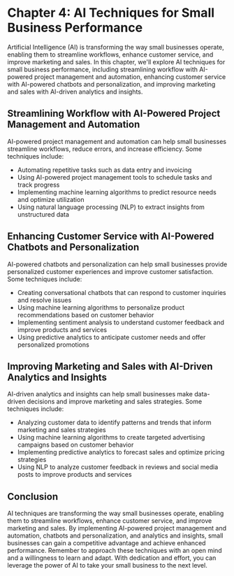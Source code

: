 Chapter 4: AI Techniques for Small Business Performance
=======================================================

Artificial Intelligence (AI) is transforming the way small businesses operate, enabling them to streamline workflows, enhance customer service, and improve marketing and sales. In this chapter, we'll explore AI techniques for small business performance, including streamlining workflow with AI-powered project management and automation, enhancing customer service with AI-powered chatbots and personalization, and improving marketing and sales with AI-driven analytics and insights.

Streamlining Workflow with AI-Powered Project Management and Automation
-----------------------------------------------------------------------

AI-powered project management and automation can help small businesses streamline workflows, reduce errors, and increase efficiency. Some techniques include:

* Automating repetitive tasks such as data entry and invoicing
* Using AI-powered project management tools to schedule tasks and track progress
* Implementing machine learning algorithms to predict resource needs and optimize utilization
* Using natural language processing (NLP) to extract insights from unstructured data

Enhancing Customer Service with AI-Powered Chatbots and Personalization
-----------------------------------------------------------------------

AI-powered chatbots and personalization can help small businesses provide personalized customer experiences and improve customer satisfaction. Some techniques include:

* Creating conversational chatbots that can respond to customer inquiries and resolve issues
* Using machine learning algorithms to personalize product recommendations based on customer behavior
* Implementing sentiment analysis to understand customer feedback and improve products and services
* Using predictive analytics to anticipate customer needs and offer personalized promotions

Improving Marketing and Sales with AI-Driven Analytics and Insights
-------------------------------------------------------------------

AI-driven analytics and insights can help small businesses make data-driven decisions and improve marketing and sales strategies. Some techniques include:

* Analyzing customer data to identify patterns and trends that inform marketing and sales strategies
* Using machine learning algorithms to create targeted advertising campaigns based on customer behavior
* Implementing predictive analytics to forecast sales and optimize pricing strategies
* Using NLP to analyze customer feedback in reviews and social media posts to improve products and services

Conclusion
----------

AI techniques are transforming the way small businesses operate, enabling them to streamline workflows, enhance customer service, and improve marketing and sales. By implementing AI-powered project management and automation, chatbots and personalization, and analytics and insights, small businesses can gain a competitive advantage and achieve enhanced performance. Remember to approach these techniques with an open mind and a willingness to learn and adapt. With dedication and effort, you can leverage the power of AI to take your small business to the next level.
